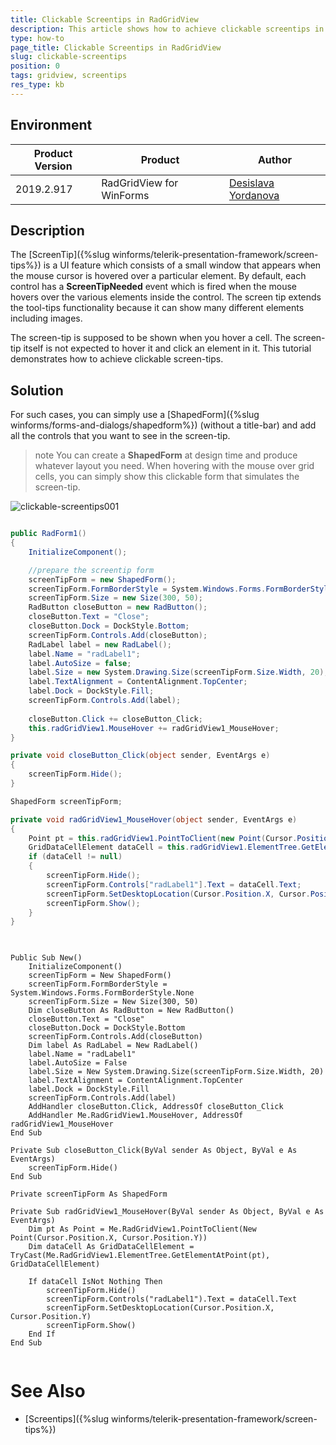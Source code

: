 ```yaml
---
title: Clickable Screentips in RadGridView
description: This article shows how to achieve clickable screentips in RadGridView
type: how-to
page_title: Clickable Screentips in RadGridView
slug: clickable-screentips
position: 0
tags: gridview, screentips
res_type: kb
---
```


## Environment
 
|Product Version|Product|Author|
|----|----|----|
|2019.2.917|RadGridView for WinForms|[Desislava Yordanova](https://www.telerik.com/blogs/author/desislava-yordanova)|
 

## Description

The [ScreenTip]({%slug winforms/telerik-presentation-framework/screen-tips%}) is a UI feature which consists of a small window that appears when the mouse cursor is hovered over a particular element. By default, each control has a **ScreenTipNeeded** event which is fired when the mouse hovers over the various elements inside the control. The screen tip extends the tool-tips functionality because it can show many different elements including images.

The screen-tip is supposed to be shown when you hover a cell. The screen-tip itself is not expected to hover it and click an element in it. This tutorial demonstrates how to achieve clickable screen-tips. 


## Solution 

For such cases, you can simply use a [ShapedForm]({%slug winforms/forms-and-dialogs/shapedform%}) (without a title-bar) and add all the controls that you want to see in the screen-tip.

>note You can create a **ShapedForm** at design time and produce whatever layout you need. When hovering with the mouse over grid cells, you can simply show this clickable form that simulates the screen-tip.

![clickable-screentips001](images/clickable-screentips001.png)

````C#

public RadForm1()
{
    InitializeComponent();

    //prepare the screentip form
    screenTipForm = new ShapedForm();
    screenTipForm.FormBorderStyle = System.Windows.Forms.FormBorderStyle.None ;
    screenTipForm.Size = new Size(300, 50);
    RadButton closeButton = new RadButton();
    closeButton.Text = "Close";
    closeButton.Dock = DockStyle.Bottom;
    screenTipForm.Controls.Add(closeButton);
    RadLabel label = new RadLabel();
    label.Name = "radLabel1"; 
    label.AutoSize = false;
    label.Size = new System.Drawing.Size(screenTipForm.Size.Width, 20);
    label.TextAlignment = ContentAlignment.TopCenter;
    label.Dock = DockStyle.Fill;
    screenTipForm.Controls.Add(label);
    
    closeButton.Click += closeButton_Click;
    this.radGridView1.MouseHover += radGridView1_MouseHover;
}

private void closeButton_Click(object sender, EventArgs e)
{
    screenTipForm.Hide();
}

ShapedForm screenTipForm;

private void radGridView1_MouseHover(object sender, EventArgs e)
{
    Point pt = this.radGridView1.PointToClient(new Point(Cursor.Position.X, Cursor.Position.Y));
    GridDataCellElement dataCell = this.radGridView1.ElementTree.GetElementAtPoint(pt) as GridDataCellElement;
    if (dataCell != null)
    {
        screenTipForm.Hide();
        screenTipForm.Controls["radLabel1"].Text = dataCell.Text;
        screenTipForm.SetDesktopLocation(Cursor.Position.X, Cursor.Position.Y);
        screenTipForm.Show();
    }
}
        

````
````VB.NET

Public Sub New()
    InitializeComponent()
    screenTipForm = New ShapedForm()
    screenTipForm.FormBorderStyle = System.Windows.Forms.FormBorderStyle.None
    screenTipForm.Size = New Size(300, 50)
    Dim closeButton As RadButton = New RadButton()
    closeButton.Text = "Close"
    closeButton.Dock = DockStyle.Bottom
    screenTipForm.Controls.Add(closeButton)
    Dim label As RadLabel = New RadLabel()
    label.Name = "radLabel1"
    label.AutoSize = False
    label.Size = New System.Drawing.Size(screenTipForm.Size.Width, 20)
    label.TextAlignment = ContentAlignment.TopCenter
    label.Dock = DockStyle.Fill
    screenTipForm.Controls.Add(label)
    AddHandler closeButton.Click, AddressOf closeButton_Click
    AddHandler Me.RadGridView1.MouseHover, AddressOf radGridView1_MouseHover
End Sub

Private Sub closeButton_Click(ByVal sender As Object, ByVal e As EventArgs)
    screenTipForm.Hide()
End Sub

Private screenTipForm As ShapedForm

Private Sub radGridView1_MouseHover(ByVal sender As Object, ByVal e As EventArgs)
    Dim pt As Point = Me.RadGridView1.PointToClient(New Point(Cursor.Position.X, Cursor.Position.Y))
    Dim dataCell As GridDataCellElement = TryCast(Me.RadGridView1.ElementTree.GetElementAtPoint(pt), GridDataCellElement)

    If dataCell IsNot Nothing Then
        screenTipForm.Hide()
        screenTipForm.Controls("radLabel1").Text = dataCell.Text
        screenTipForm.SetDesktopLocation(Cursor.Position.X, Cursor.Position.Y)
        screenTipForm.Show()
    End If
End Sub
     

```` 
 

# See Also

* [Screentips]({%slug winforms/telerik-presentation-framework/screen-tips%}) 





    
   
  
    
 
